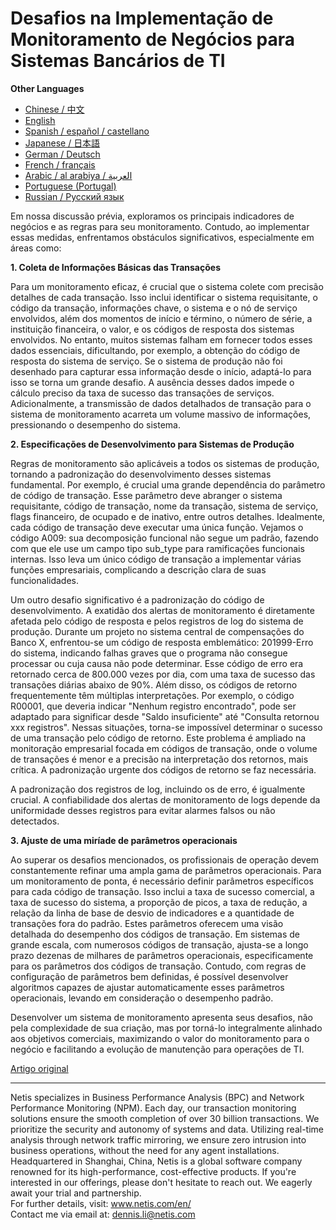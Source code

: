 # Desafios na Implementação de Monitoramento de Negócios para Sistemas Bancários de TI

**Other Languages**

+ [Chinese / 中文](https://github.com/lvdeshuii/OverFlow/blob/main/docs/zh/Challenges-in-Implementing-Business-Monitoring-for-Banking-IT-Systems-zh.md)
+ [English](https://github.com/lvdeshuii/OverFlow/blob/main/docs/en/Challenges-in-Implementing-Business-Monitoring-for-Banking-IT-Systems-en.md)
+ [Spanish / español / castellano](https://github.com/lvdeshuii/OverFlow/blob/main/docs/es/Challenges-in-Implementing-Business-Monitoring-for-Banking-IT-Systems-es.md)
+ [Japanese / 日本語](https://github.com/lvdeshuii/OverFlow/blob/main/docs/ja/Challenges-in-Implementing-Business-Monitoring-for-Banking-IT-Systems-ja.md)
+ [German / Deutsch](https://github.com/lvdeshuii/OverFlow/blob/main/docs/de/Challenges-in-Implementing-Business-Monitoring-for-Banking-IT-Systems-de.md)
+ [French / français](https://github.com/lvdeshuii/OverFlow/blob/main/docs/fr/Challenges-in-Implementing-Business-Monitoring-for-Banking-IT-Systems-fr.md)
+ [Arabic / al arabiya / العربية](https://github.com/lvdeshuii/OverFlow/blob/main/docs/ar/Challenges-in-Implementing-Business-Monitoring-for-Banking-IT-Systems-ar.md)
+ [Portuguese (Portugal)](https://github.com/lvdeshuii/OverFlow/blob/main/docs/pt/Challenges-in-Implementing-Business-Monitoring-for-Banking-IT-Systems-pt.md)
+ [Russian / Русский язык](https://github.com/lvdeshuii/OverFlow/blob/main/docs/ru/Challenges-in-Implementing-Business-Monitoring-for-Banking-IT-Systems-ru.md)

Em nossa discussão prévia, exploramos os principais indicadores de negócios e as regras para seu monitoramento. Contudo, ao implementar essas medidas, enfrentamos obstáculos significativos, especialmente em áreas como:

**1. Coleta de Informações Básicas das Transações**

Para um monitoramento eficaz, é crucial que o sistema colete com precisão detalhes de cada transação. Isso inclui identificar o sistema requisitante, o código da transação, informações chave, o sistema e o nó de serviço envolvidos, além dos momentos de início e término, o número de série, a instituição financeira, o valor, e os códigos de resposta dos sistemas envolvidos. No entanto, muitos sistemas falham em fornecer todos esses dados essenciais, dificultando, por exemplo, a obtenção do código de resposta do sistema de serviço. Se o sistema de produção não foi desenhado para capturar essa informação desde o início, adaptá-lo para isso se torna um grande desafio. A ausência desses dados impede o cálculo preciso da taxa de sucesso das transações de serviços. Adicionalmente, a transmissão de dados detalhados de transação para o sistema de monitoramento acarreta um volume massivo de informações, pressionando o desempenho do sistema.

**2. Especificações de Desenvolvimento para Sistemas de Produção**

Regras de monitoramento são aplicáveis a todos os sistemas de produção, tornando a padronização do desenvolvimento desses sistemas fundamental. Por exemplo, é crucial uma grande dependência do parâmetro de código de transação. Esse parâmetro deve abranger o sistema requisitante, código de transação, nome da transação, sistema de serviço, flags financeiro, de ocupado e de inativo, entre outros detalhes. Idealmente, cada código de transação deve executar uma única função. Vejamos o código A009: sua decomposição funcional não segue um padrão, fazendo com que ele use um campo tipo sub_type para ramificações funcionais internas. Isso leva um único código de transação a implementar várias funções empresariais, complicando a descrição clara de suas funcionalidades.

Um outro desafio significativo é a padronização do código de desenvolvimento. A exatidão dos alertas de monitoramento é diretamente afetada pelo código de resposta e pelos registros de log do sistema de produção. Durante um projeto no sistema central de compensações do Banco X, enfrentou-se um código de resposta emblemático: 201999-Erro do sistema, indicando falhas graves que o programa não consegue processar ou cuja causa não pode determinar. Esse código de erro era retornado cerca de 800.000 vezes por dia, com uma taxa de sucesso das transações diárias abaixo de 90%. Além disso, os códigos de retorno frequentemente têm múltiplas interpretações. Por exemplo, o código R00001, que deveria indicar "Nenhum registro encontrado", pode ser adaptado para significar desde "Saldo insuficiente" até "Consulta retornou xxx registros". Nessas situações, torna-se impossível determinar o sucesso de uma transação pelo código de retorno. Este problema é ampliado na monitoração empresarial focada em códigos de transação, onde o volume de transações é menor e a precisão na interpretação dos retornos, mais crítica. A padronização urgente dos códigos de retorno se faz necessária.

A padronização dos registros de log, incluindo os de erro, é igualmente crucial. A confiabilidade dos alertas de monitoramento de logs depende da uniformidade desses registros para evitar alarmes falsos ou não detectados.

**3. Ajuste de uma miríade de parâmetros operacionais**

Ao superar os desafios mencionados, os profissionais de operação devem constantemente refinar uma ampla gama de parâmetros operacionais. Para um monitoramento de ponta, é necessário definir parâmetros específicos para cada código de transação. Isso inclui a taxa de sucesso comercial, a taxa de sucesso do sistema, a proporção de picos, a taxa de redução, a relação da linha de base de desvio de indicadores e a quantidade de transações fora do padrão. Estes parâmetros oferecem uma visão detalhada do desempenho dos códigos de transação. Em sistemas de grande escala, com numerosos códigos de transação, ajusta-se a longo prazo dezenas de milhares de parâmetros operacionais, especificamente para os parâmetros dos códigos de transação. Contudo, com regras de configuração de parâmetros bem definidas, é possível desenvolver algoritmos capazes de ajustar automaticamente esses parâmetros operacionais, levando em consideração o desempenho padrão.

Desenvolver um sistema de monitoramento apresenta seus desafios, não pela complexidade de sua criação, mas por torná-lo integralmente alinhado aos objetivos comerciais, maximizando o valor do monitoramento para o negócio e facilitando a evolução de manutenção para operações de TI.

[Artigo original](https://mp.weixin.qq.com/s/qlvqPsz2fX0AyxMdXdVzxw)

***
Netis specializes in Business Performance Analysis (BPC) and Network Performance Monitoring (NPM). Each day, our transaction monitoring solutions ensure the smooth completion of over 30 billion transactions. We prioritize the security and autonomy of systems and data. Utilizing real-time analysis through network traffic mirroring, we ensure zero intrusion into business operations, without the need for any agent installations. Headquartered in Shanghai, China, Netis is a global software company renowned for its high-performance, cost-effective products. If you're interested in our offerings, please don't hesitate to reach out. We eagerly await your trial and partnership.  
For further details, visit: www.netis.com/en/  
Contact me via email at: dennis.li@netis.com
